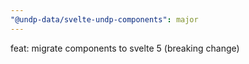 ```yaml
---
"@undp-data/svelte-undp-components": major
---
```


feat: migrate components to svelte 5 (breaking change)
